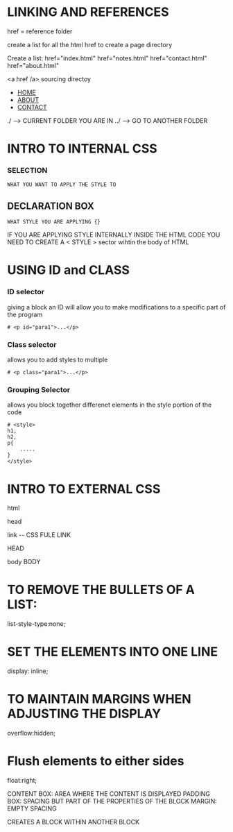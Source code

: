 
# LINKING AND REFERENCES

href = reference folder 

create a list for all the html href to create a page directory 

Create a list: 
href="index.html"
href="notes.html"
href="contact.html"
href="about.html"

<a href /a> sourcing directoy 

 
- <a href="../">HOME</a>
- <a href="../about/">ABOUT</a>
- <a href="./">CONTACT</a>

./ --> CURRENT FOLDER YOU ARE IN 
../ --> GO TO ANOTHER FOLDER


# INTRO TO INTERNAL CSS

   ###  SELECTION 
    WHAT YOU WANT TO APPLY THE STYLE TO 

## DECLARATION BOX
    WHAT STYLE YOU ARE APPLYING {}

IF YOU ARE APPLYING STYLE INTERNALLY INSIDE THE HTML CODE YOU NEED TO CREATE A < STYLE > sector wihtin the body of HTML

# USING ID and CLASS

### ID selector 

giving a block an ID will allow you to make modifications to a specific part of the program 

    # <p id="para1">...</p>


### Class selector 

allows you to add styles to multiple

    # <p class="para1">...</p>

### Grouping Selector
allows you block together differenet elements in the style portion of the code

    # <style>
    h1,
    h2,
    p{
        .....
    }
    </style>

# INTRO TO EXTERNAL CSS

html

head

link -- CSS FULE LINK

HEAD

body
BODY

# TO REMOVE THE BULLETS OF A LIST:
list-style-type:none;

# SET THE ELEMENTS INTO ONE LINE 
display: inline;

# TO MAINTAIN MARGINS WHEN ADJUSTING THE DISPLAY
overflow:hidden;

# Flush elements to either sides
float:right;


CONTENT BOX: AREA WHERE THE CONTENT IS DISPLAYED
PADDING BOX: SPACING BUT PART OF THE PROPERTIES OF THE BLOCK
MARGIN: EMPTY SPACING

<SPAN> CREATES A BLOCK WITHIN ANOTHER BLOCK 
